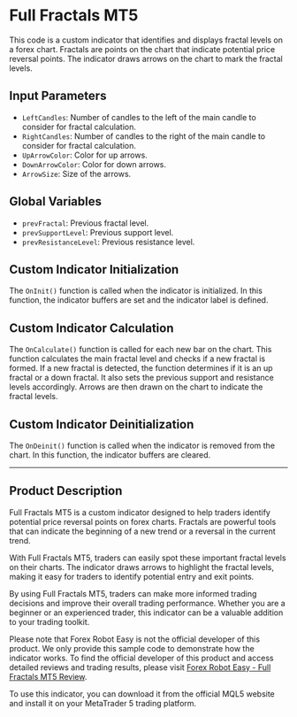 # Full Fractals MT5

This code is a custom indicator that identifies and displays fractal levels on a forex chart. Fractals are points on the chart that indicate potential price reversal points. The indicator draws arrows on the chart to mark the fractal levels.

## Input Parameters

- `LeftCandles`: Number of candles to the left of the main candle to consider for fractal calculation.
- `RightCandles`: Number of candles to the right of the main candle to consider for fractal calculation.
- `UpArrowColor`: Color for up arrows.
- `DownArrowColor`: Color for down arrows.
- `ArrowSize`: Size of the arrows.

## Global Variables

- `prevFractal`: Previous fractal level.
- `prevSupportLevel`: Previous support level.
- `prevResistanceLevel`: Previous resistance level.

## Custom Indicator Initialization

The `OnInit()` function is called when the indicator is initialized. In this function, the indicator buffers are set and the indicator label is defined.

## Custom Indicator Calculation

The `OnCalculate()` function is called for each new bar on the chart. This function calculates the main fractal level and checks if a new fractal is formed. If a new fractal is detected, the function determines if it is an up fractal or a down fractal. It also sets the previous support and resistance levels accordingly. Arrows are then drawn on the chart to indicate the fractal levels.

## Custom Indicator Deinitialization

The `OnDeinit()` function is called when the indicator is removed from the chart. In this function, the indicator buffers are cleared.

---

## Product Description

Full Fractals MT5 is a custom indicator designed to help traders identify potential price reversal points on forex charts. Fractals are powerful tools that can indicate the beginning of a new trend or a reversal in the current trend.

With Full Fractals MT5, traders can easily spot these important fractal levels on their charts. The indicator draws arrows to highlight the fractal levels, making it easy for traders to identify potential entry and exit points.

By using Full Fractals MT5, traders can make more informed trading decisions and improve their overall trading performance. Whether you are a beginner or an experienced trader, this indicator can be a valuable addition to your trading toolkit.

Please note that Forex Robot Easy is not the official developer of this product. We only provide this sample code to demonstrate how the indicator works. To find the official developer of this product and access detailed reviews and trading results, please visit [Forex Robot Easy - Full Fractals MT5 Review](https://forexroboteasy.com/forex-robot-review/full-fractals-mt5-review-unveiling-price-reversal-points/).

To use this indicator, you can download it from the official MQL5 website and install it on your MetaTrader 5 trading platform.
